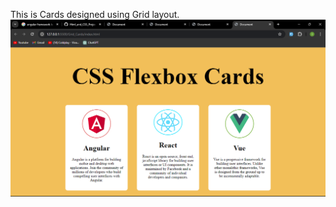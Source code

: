 This is Cards designed using Grid layout.
![Screenshot](https://github.com/IsaacVic-Dark/Html_and_CSS_Project_IW/blob/main/Grid_Cards/assets/Screenshot%20(87).png)